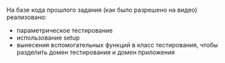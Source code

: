 На базе кода прошлого задания (как было разрешено на видео) реализовано:
- параметрическое тестирование
- использование setup
- вынесения вспомогательных функций в класс тестирования, чтобы разделить домен тестирования и домен приложения